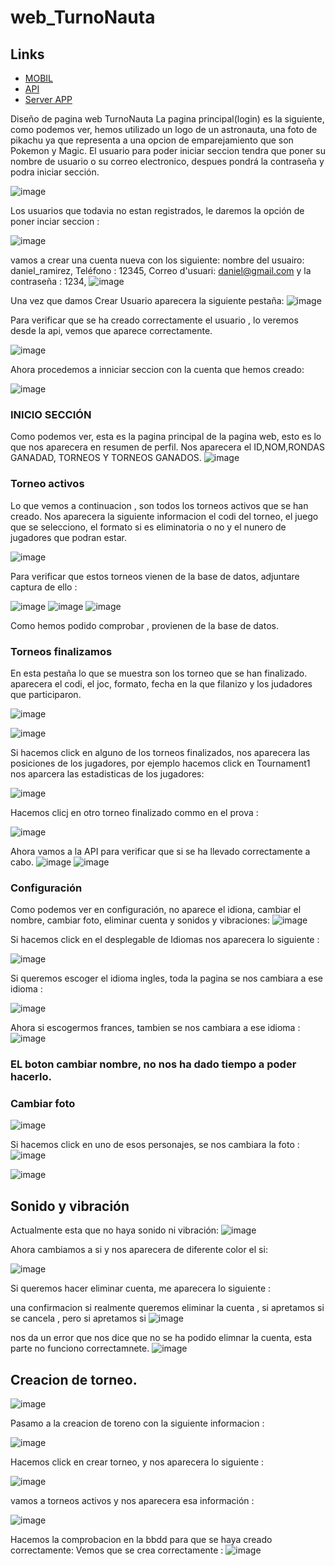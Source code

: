 # web_TurnoNauta

## Links

- [MOBIL](https://github.com/Snr1s3/Turnonauta.git)
- [API](https://github.com/Snr1s3/TurnoNauta_FastAPI.git)
- [Server APP](https://github.com/Snr1s3/serverApp_Turnonauta.git)


Diseño de pagina web TurnoNauta
La pagina principal(login) es la siguiente, como podemos ver, hemos utilizado un logo de un astronauta, una foto de pikachu ya que representa a una opcion de emparejamiento que son Pokemon y Magic.
El usuario para poder iniciar seccion tendra que poner su nombre de usuario o su correo electronico, despues pondrá la contraseña y podra iniciar sección.

![image](https://github.com/user-attachments/assets/7cb9701f-f027-4e47-a594-d2c4e08e50fe)


Los usuarios que todavia no estan registrados, le daremos la opción de poner inciar seccion : 

![image](https://github.com/user-attachments/assets/41365c6c-5256-40a9-a4a3-37219385a8d3)

vamos a crear una cuenta nueva con los siguiente: nombre del usuairo: daniel_ramirez, Teléfono : 12345, Correo d'usuari: daniel@gmail.com y la contraseña : 1234,
![image](https://github.com/user-attachments/assets/a6d9de9c-29c0-4826-9e18-e9c4f8971e2a)

Una vez que damos Crear Usuario aparecera la siguiente pestaña: 
![image](https://github.com/user-attachments/assets/552d3598-5a4c-48ce-930d-c74b19778960)

Para verificar que se ha creado correctamente el usuario , lo veremos desde la api, vemos que aparece correctamente.

![image](https://github.com/user-attachments/assets/3a6f0fd2-2e43-40af-a76a-8ebe25cda48c)

Ahora procedemos a inniciar seccion con la cuenta que hemos creado:

![image](https://github.com/user-attachments/assets/f9305273-9362-49ac-a322-043dcb1b608e)



### INICIO SECCIÓN

Como podemos ver, esta es la pagina principal de la pagina web, esto es lo que nos aparecera en resumen de perfil. Nos aparecera el ID,NOM,RONDAS GANADAD, TORNEOS Y TORNEOS GANADOS.
![image](https://github.com/user-attachments/assets/c7f2545d-0404-415c-82ed-9b6b4c87f7ae)


### Torneo activos

Lo que vemos a continuacion , son todos los torneos activos que se han creado. Nos aparecera la siguiente informacion el codi del torneo, el juego que se selecciono, el formato si es eliminatoria o no y el nunero de jugadores que podran estar.

![image](https://github.com/user-attachments/assets/967a874a-4a74-4089-bf3e-d65fccf52e37)


Para verificar que estos torneos vienen de la base de datos, adjuntare captura de ello : 

![image](https://github.com/user-attachments/assets/4b6ef3ca-e3f2-4a19-9318-9fe0b2ebeefb)
![image](https://github.com/user-attachments/assets/162a8c76-c1ef-4dfd-aff4-317e17feb4c0)
![image](https://github.com/user-attachments/assets/39eeabc1-1d07-48c6-bb83-2d026d8f3c3b)

Como hemos podido comprobar , provienen de la base de datos.



### Torneos finalizamos 
En esta pestaña lo que se muestra son los torneo que se han finalizado. aparecera el codi, el joc, formato, fecha en la que filanizo y los judadores que participaron.

![image](https://github.com/user-attachments/assets/7a0e46d4-3a9c-4b14-bd24-eafb3c33d708)

![image](https://github.com/user-attachments/assets/6ddc59d8-e070-481d-9a4d-1b49b0984a5b)

Si hacemos click en alguno de los torneos finalizados, nos aparecera las posiciones de los jugadores, por ejemplo hacemos click en Tournament1 nos aparcera las estadisticas de los jugadores: 

![image](https://github.com/user-attachments/assets/1aa322b7-3cd5-421b-9bc9-e6a3a35227b7)

Hacemos clicj en otro torneo finalizado commo en el prova :

![image](https://github.com/user-attachments/assets/659fbb3e-e57d-4ee0-a49c-76b523617c63)


Ahora vamos a la API para verificar que si se ha llevado correctamente a cabo.
![image](https://github.com/user-attachments/assets/b9f21b6b-e048-4d98-a9e6-7c59fecbd2c9)
![image](https://github.com/user-attachments/assets/dccf5e61-0ea3-4744-a497-5765165178fe)

### Configuración
Como podemos ver en configuración, no aparece el idiona, cambiar el nombre, cambiar foto, eliminar cuenta y sonidos y vibraciones:
![image](https://github.com/user-attachments/assets/ae5519c8-f3dd-4e77-bfee-6ce22a981559)

Si hacemos click en el desplegable de Idiomas nos aparecera lo siguiente : 

![image](https://github.com/user-attachments/assets/851f6685-7d48-4b42-a306-40bc7034e394)

Si queremos escoger el idioma ingles, toda la pagina se nos cambiara a ese idioma : 

![image](https://github.com/user-attachments/assets/c1622817-e9b1-4eaf-8179-be361ad684c4)

Ahora si escogermos frances, tambien se nos cambiara a ese idioma : 
![image](https://github.com/user-attachments/assets/1e97e14d-5469-4689-8ccb-b61ea0363d52)

### EL boton cambiar nombre, no nos ha dado tiempo a poder hacerlo.

### Cambiar foto
![image](https://github.com/user-attachments/assets/e3550ea0-5c91-4c52-9102-dcb613d3d569)

Si hacemos click en uno de esos personajes, se nos cambiara la foto : 
![image](https://github.com/user-attachments/assets/4b820758-dc2e-408c-b44e-4074c9d44161)

![image](https://github.com/user-attachments/assets/b04b0b7d-ab05-4b16-8862-ebb97d54ed08)


## Sonido y vibración

Actualmente esta que no haya sonido ni vibración:
![image](https://github.com/user-attachments/assets/8e662d36-17c7-408a-b632-3738e3f1477d)

Ahora cambiamos a si y nos aparecera de diferente color el si:

![image](https://github.com/user-attachments/assets/e8a56a2a-7c55-42fb-845a-5f593ab62cae)

Si queremos hacer eliminar cuenta, me aparecera lo siguiente : 

una confirmacion si realmente queremos eliminar la cuenta , si apretamos si se cancela , pero si apretamos si 
![image](https://github.com/user-attachments/assets/9ec7f388-9a8f-4552-b7ef-12d5249297be)

nos da un error que nos dice que no se ha podido elimnar la cuenta, esta parte no funciono correctamnete.
![image](https://github.com/user-attachments/assets/8a0881dc-94c6-42b5-820d-eac817095641)



## Creacion de torneo.

![image](https://github.com/user-attachments/assets/97d29644-f71b-4d36-b200-1ff348a7fd4d)


Pasamo a la creacion de toreno con la siguiente informacion : 

![image](https://github.com/user-attachments/assets/efe4af33-a79e-4e0f-9e86-a7e081f14fd2)

Hacemos click en crear torneo, y nos aparecera lo siguiente : 

![image](https://github.com/user-attachments/assets/ef7e1dc1-d65b-4cbf-9830-4a8b7802a2f6)

vamos a torneos activos y nos aparecera esa información : 

![image](https://github.com/user-attachments/assets/4967b89c-1ee6-4dba-a96d-24d6c84adaeb)

Hacemos la comprobacion en la bbdd para que se haya creado correctamente: 
Vemos que se crea correctamente : 
![image](https://github.com/user-attachments/assets/90381054-642b-4c54-b7cc-f8c67d59c785)


